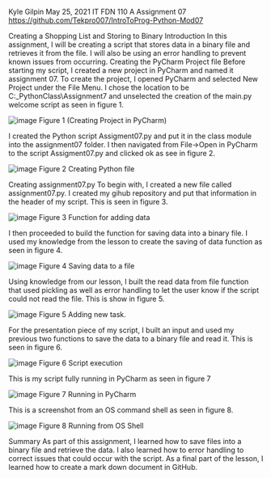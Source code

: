 Kyle Gilpin
May 25, 2021
IT FDN 110 A
Assignment 07
https://github.com/Tekpro007/IntroToProg-Python-Mod07 

Creating a Shopping List and Storing to Binary
Introduction
In this assignment, I will be creating a script that stores data in a binary file and retrieves it from the file.  I will also be using an error handling to prevent known issues from occurring. 
Creating the PyCharm Project file
Before starting my script, I created a new project in PyCharm and named it assignment 07.  To create the project, I opened PyCharm and selected New Project under the File Menu.  I chose the location to be C:\_PythonClass\Assignment7 and unselected the creation of the main.py welcome script as seen in figure 1. 

![image](https://user-images.githubusercontent.com/83742262/119585954-a6fd1700-bd80-11eb-8c77-3f843e229759.png)
Figure 1 (Creating Project in PyCharm)

I created the Python script Assigment07.py and put it in the class module into the assignment07 folder.   I then navigated from File->Open in PyCharm to the script Assigment07.py and clicked ok as see in figure 2. 
  
![image](https://user-images.githubusercontent.com/83742262/119586023-d3b12e80-bd80-11eb-9d60-e0b5d180b372.png)
Figure 2 Creating Python file

Creating assignment07.py
To begin with, I created a new file called assignment07.py.  I created my gihub repository and put that information in the header of my script.  This is seen in figure 3.

![image](https://user-images.githubusercontent.com/83742262/119586044-de6bc380-bd80-11eb-8e3b-00dd5be2d1e1.png)
Figure 3 Function for adding data

I then proceeded to build the function for saving data into a binary file.  I used my knowledge from the lesson to create the saving of data function as seen in figure 4. 

![image](https://user-images.githubusercontent.com/83742262/119586057-e7f52b80-bd80-11eb-997e-8e395eb70542.png)
Figure 4 Saving data to a file 

Using knowledge from our lesson, I built the read data from file function that used pickling as well as error handling to let the user know if the script could not read the file.  This is show in figure 5. 
  
![image](https://user-images.githubusercontent.com/83742262/119586090-ee83a300-bd80-11eb-8678-e79cd85d22cc.png)
Figure 5 Adding new task. 

For the presentation piece of my script, I built an input and used my previous two functions to save the data to a binary file and read it. This is seen in figure 6. 

![image](https://user-images.githubusercontent.com/83742262/119586128-f5aab100-bd80-11eb-994f-e240c8f4b473.png)
Figure 6 Script execution 

This is my script fully running in PyCharm as seen in figure 7
  
![image](https://user-images.githubusercontent.com/83742262/119586175-fd6a5580-bd80-11eb-99d4-f1a917a82662.png)
Figure 7 Running in PyCharm

This is a screenshot from an OS command shell as seen in figure 8. 
  
![image](https://user-images.githubusercontent.com/83742262/119586185-03f8cd00-bd81-11eb-8f39-349232cdb4c7.png)
Figure 8  Running from OS Shell

Summary
As part of this assignment, I learned how to save files into a binary file and retrieve the data.  I also learned how to error handling to correct issues that could occur with the script.  As a final part of the lesson, I learned how to create a mark down document in GitHub. 

